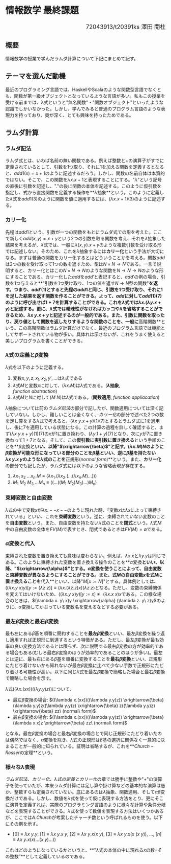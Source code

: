 # 情報数学 最終課題

<div align="right"><font size=4.5px>72043913/t20391ks 澤田 開杜</font></div>

## 概要

  情報数学の授業で学んだラムダ計算について下記にまとめて記す。

## テーマを選んだ動機

  最近のプログラミング言語では、HaskellやScalaのような関数型言語でなくとも、関数が第一級オブジェクトとなっているような言語が多い。私もこの授業を受ける前までは、λ式というと"無名関数"・"関数オブジェクト"といったような認識でしかいなかった。しかし、学んでみると普通のプログラム言語のような表現力を持っており、奥が深く、とても興味を持ったためである。

## ラムダ計算

  ### ラムダ記法

  ラムダ式とは、いわば名前の無い関数である。例えば整数と$+$の演算子がすでに定義されているとして、引数を1つ取り、それに$1$を加える関数を定義するとなると、$add1(x)=x+1$のように記述するだろう。しかし、関数の名前自体は本質的ではない。そこで、この関数を$\lambda x. x + 1$と表現することにする。"$\lambda$"という記号の直後に引数を記述し、"$.$"の後に関数の本体を記述する。このように仮引数を指定し、式から直接関数を定義する操作を**$\lambda$抽象**という。このように定義した$\lambda$式を$add1(3)$のように関数を値に適用するには、$(\lambda x.x+1)(3)$のように記述する。

### カリー化

  先程は$add1$という、引数が一つの関数をもとにラムダ式での形を考えた。ここで新しく$add(x,y)=x+y$という2つの引数を取る関数を考え、それを$\lambda$抽象した結果を考えるが、$\lambda$式では、一般に$\lambda (x, y).x+y$のような複数引数を受け取る形では記述しない。そのため、これを$\lambda$抽象するには**カリー化**という手法が大切になる。まずは普通の関数をカリー化するとはどういうことかを考える。関数$add$は2つの数を受け取って1つの数を返すため、型は$N \times N \to N$である。一言で説明すると、カリー化とはこの$N \times N \to N$のような関数を$N \to N \to N$のような形にすることである。カリー化した$add$を$add'$と表記すると、$add'$の例の場合、引数を$1$つ与えると**"引数を1つ受け取り、1つの値を返す$N \to N$型の関数"**を返す。つまり、$add'(1)$とすると先程の$add1$と同じ、引数を1つ受け取り、それに1を足した結果を返す関数を作ることができる。よって、$add$に対して$add(1)(7)$のように呼び出せば$1+7$を計算することができる。これを$\lambda$式では$\lambda x.(\lambda y. x+y)$と記述する。更に、$\lambda$式では曖昧性がなければカッコや$\lambda$を省略することができるため、$\lambda x\ y.x+y$と記述するのが一般的である。また、引数に関数を取ったり、戻り値として関数を返したりするような関数のことを、一般に**高階関数**という。この高階関数はラムダ計算だけでなく、最近のプログラム言語では機能としてサポートされている物が多い。具体れは示さないが、これをうまく使えると美しいプログラムを書くことができる。

### $\lambda$式の定義と$\beta$変換

$\lambda$式を以下のように定義する。

1. 変数$x,y,z,x_1,x_2,y',...$は$\lambda$式である
2. $\lambda$式$M$と変数$x$に対して、$(\lambda x.M)$は$\lambda$式である。(**$\lambda$抽象**, $function\ abstraction$)
3. $\lambda$式$M$と$N$に対して$(M\ N)$は$\lambda$式である。(**関数適用**, $function\ appliacation$)

$\lambda$抽象については前の*ラムダ記法*の部分で記したが、関数適用については深く記していない。しかし、難しいことは全くなく、*カリー化*の部分で述べた2つの数を足し算をする$\lambda$式で考えると、$(\lambda x\ y.x+y)(1)(7)$とするとラムダ式に$1$を適用し、後に$7$を適用している状態になる。この計算の過程を詳しく確認すると、まず$(\lambda x\ y.x+y)(1)(7)$の$x$が$1$に置き換わり、$(\lambda y. 1+y)(7)$となり、次に$y$が$7$に置き換わって$1+7$となる。そして、この**仮引数に実引数に置き換える**という手順のことを**$\beta$変換**といい、以降"$\xrightarrow{\beta}$"と記す。$(\lambda x.M)N$のように$\beta$変換が可能な形になっている部分のことを$\beta$基といい、逆に$\beta$基を持たない$\lambda x\ y. x\ y$のような$\lambda$式のことを**正規形($normal\ form$)**という。また、**カリー化**の部分でも記したが、ラムダ式には以下のような省略表現が存在する。

1. $\lambda x_1\ x_2\ ... x_n.M \equiv (\lambda x_1.(\lambda x_2.(...(\lambda x_n.M)...)))$
2. $M_1\ M_2\ M_3\ ... M_n \equiv ((...((M_1\ M_2)M_3)...)M_n)$

### 束縛変数と自由変数

  $\lambda$式の中で変数$x$が$\lambda x.--x--$のように現れた時、「変数$x$は$\lambda x$によって束縛されている」といい、これを**束縛変数**という。逆に、束縛されていない変数のことを**自由変数**という。また、自由変数を持たない$\lambda$式のことを**閉式**という。$\lambda$式$M$中の自由変数の全体を$FV(M)$で表すとき、閉式であるときは$FV(M)=\emptyset$である。

### $\alpha$変換と代入

  束縛された変数を置き換えても意味は変わらない。例えば、$\lambda x.x$と$\lambda y.y$は同じである。このように束縛された変数を置き換える操作のことを**$\alpha$変換**といい、以降、"$\xrightarrow{\alpha}$"とする。$\alpha$変換を使うことによって、自由変数と束縛変数が異なるようにすることができる。また、式$M$の自由変数$x$を式$N$に置き換えることを**代入**といい、以降"$M[x := N]$"とする。具体例としては、$((\lambda x. y\ x)y)[y := (\lambda z.z)] \equiv (\lambda x.(\lambda z.z)x)(\lambda z.z)$となる。ただし、変数の束縛関係を変えてはいけないため、$((\lambda x.y\ x)y)[y := x] \not \equiv (\lambda x.x\ x)x$である。この様な場合のときは、$(\lambda x. y\ x)y \xrightarrow{\alpha} (\lambda z. y\ z)y$のように、$\alpha$変換してかぶっている変数名を変えるなどする必要がある。



### 最左$\beta$変換と最右$\beta$変換

  最も左にある$\beta$基を順番に簡約することを**最左$\beta$変換**といい、最左$\beta$変換を繰り返し適用すれば正規形に到達するという特徴がある。ただし、最左$\beta$変換が最も効率の良い変換方法であるとは限らず、次に説明する最右$\beta$変換の方が効率的である場合もある(むしろ最右$\beta$変換のほうが効率的であることのほうが多い)。最左とは逆に、最も右にある$\beta$基を順番に変換することを**最右$\beta$変換**といい、正規形にたどり着けないかも知れないが最左$\beta$変換に比べて少ない手数で正規形にたどり着ける可能性が高い。以下に同じ$\lambda$式を最左$\beta$変換で簡略した場合と最右$\beta$変換で簡略した場合を示す。

$\lambda$式$((\lambda x.(xx))((\lambda y.y)z))$について、

+ 最左$\beta$変換の場合:  $((\lambda x.(xx))((\lambda y.y)z)) \xrightarrow{\beta} (\lambda y.y)z((\lambda y.y)z) \xrightarrow{\beta} z((\lambda y.y)z) \xrightarrow{\beta} zz\ (normal\ form)$
+ 最右$\beta$変換の場合:  $((\lambda x.(xx))((\lambda y.y)z)) \xrightarrow{\beta} (\lambda x.x)z \xrightarrow{\beta} zz\ (normal\ form)$

となる。最左$\beta$変換の場合と最右$\beta$変換の場合とで同じ正規形にたどり着いたのは偶然ではなく、$\alpha$変換を除き、$\lambda$式の正規形は$\beta$基の選択に関係なく一意的に決まることが一般的に知られている。証明は省略するが、これを**$Church-Rosser$の定理**という。

### 様々な$\lambda$表現

*ラムダ記法*、*カリー化*、*$\lambda$式の定義とカリー化*の章では勝手に整数や"+"の演算子を使っていたが、本来ラムダ計算には足し算や掛け算などの基本的な演算は愚か、整数すらも定義されていない。底にあるのは$\lambda$抽象、関数適用、そして$\alpha \beta$変換だけである。しかし、数値を$\lambda$式を使って仮に表現する方法をとり、更にそこに演算を定義すれば、実際のプログラミング言語のように様々な計算や条件分岐などを表現することができる。$\lambda$式を使って数値を表現する方法はいくつかあるが、ここでは$A.Church$が考案したチャーチ数という呼ばれるものを使う。以下にその例を示す。

+ $[0] \equiv \lambda x\ y.y,\ [1] \equiv \lambda x\ y.x\ y,\ [2] \equiv \lambda x\ y.x(x\ y),\ [3] \equiv \lambda x\ y.x(x\ (x\ y)),\ ...,\ [n] \equiv \lambda x\ y.x(x(...(x\ y)...))$

これはどのようになっているかというと、**"$\lambda$式の本体の中に現れる$x$の数$=$その整数"**として定義しているのである。



